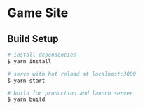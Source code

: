 # Game Site

## Build Setup

```bash
# install dependencies
$ yarn install

# serve with hot reload at localhost:3000
$ yarn start

# build for production and launch server
$ yarn build
```